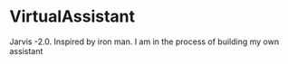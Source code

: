 # VirtualAssistant
Jarvis -2.0. Inspired by iron man. I am in the process of building my own assistant
